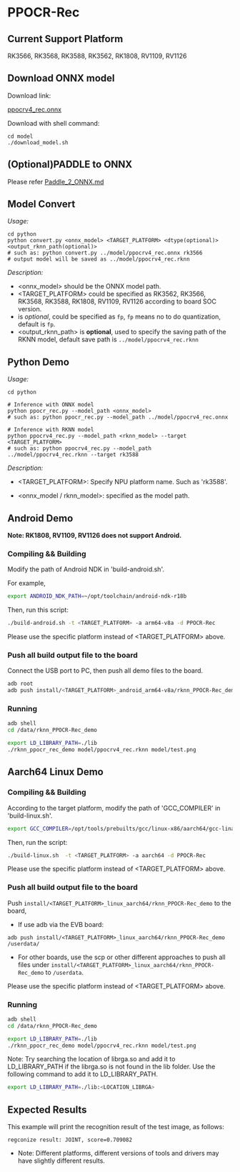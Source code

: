 # PPOCR-Rec

## Current Support Platform

RK3566, RK3568, RK3588, RK3562, RK1808, RV1109, RV1126



## Download ONNX model

Download link: 

[ppocrv4_rec.onnx](https://ftrg.zbox.filez.com/v2/delivery/data/95f00b0fc900458ba134f8b180b3f7a1/examples/PPOCR/ppocrv4_rec.onnx)

Download with shell command:

```
cd model
./download_model.sh
```



## (Optional)PADDLE to ONNX

Please refer [Paddle_2_ONNX.md](Paddle_2_ONNX.md) 



## Model Convert

*Usage:*

```
cd python
python convert.py <onnx_model> <TARGET_PLATFORM> <dtype(optional)> <output_rknn_path(optional)>
# such as: python convert.py ../model/ppocrv4_rec.onnx rk3566
# output model will be saved as ../model/ppocrv4_rec.rknn
```

*Description:*

- <onnx_model> should be the ONNX model path.
- <TARGET_PLATFORM>  could be specified as RK3562, RK3566, RK3568, RK3588, RK1808, RV1109, RV1126 according to board SOC version.
- <dtype> is *optional*, could be specified as `fp`, `fp` means no to do quantization, default is `fp`.
- <output_rknn_path> is **optional**, used to specify the saving path of the RKNN model, default save path is `../model/ppocrv4_rec.rknn`


## Python Demo

*Usage:*

```shell
cd python

# Inference with ONNX model
python ppocr_rec.py --model_path <onnx_model>
# such as: python ppocr_rec.py --model_path ../model/ppocrv4_rec.onnx 

# Inference with RKNN model
python ppocrv4_rec.py --model_path <rknn_model> --target <TARGET_PLATFORM>
# such as: python ppocrv4_rec.py --model_path ../model/ppocrv4_rec.rknn --target rk3588
```
*Description:*
- <TARGET_PLATFORM>: Specify NPU platform name. Such as 'rk3588'.

- <onnx_model / rknn_model>: specified as the model path.


## Android Demo
**Note: RK1808, RV1109, RV1126 does not support Android.**

### Compiling && Building

Modify the path of Android NDK in 'build-android.sh'.

For example,

```sh
export ANDROID_NDK_PATH=~/opt/toolchain/android-ndk-r18b
```

Then, run this script:

```sh
./build-android.sh -t <TARGET_PLATFORM> -a arm64-v8a -d PPOCR-Rec
```

Please use the specific platform instead of <TARGET_PLATFORM> above.

### Push all build output file to the board

Connect the USB port to PC, then push all demo files to the board.

```sh
adb root
adb push install/<TARGET_PLATFORM>_android_arm64-v8a/rknn_PPOCR-Rec_demo /data/
```

### Running

```sh
adb shell
cd /data/rknn_PPOCR-Rec_demo

export LD_LIBRARY_PATH=./lib
./rknn_ppocr_rec_demo model/ppocrv4_rec.rknn model/test.png
```

## Aarch64 Linux Demo

### Compiling && Building

According to the target platform, modify the path of 'GCC_COMPILER' in 'build-linux.sh'.

```sh
export GCC_COMPILER=/opt/tools/prebuilts/gcc/linux-x86/aarch64/gcc-linaro-6.3.1-2017.05-x86_64_aarch64-linux-gnu/bin/aarch64-linux-gnu
```

Then, run the script:

```sh
./build-linux.sh  -t <TARGET_PLATFORM> -a aarch64 -d PPOCR-Rec
```

Please use the specific platform instead of <TARGET_PLATFORM> above.

### Push all build output file to the board


Push `install/<TARGET_PLATFORM>_linux_aarch64/rknn_PPOCR-Rec_demo` to the board,

- If use adb via the EVB board:

```
adb push install/<TARGET_PLATFORM>_linux_aarch64/rknn_PPOCR-Rec_demo /userdata/
```

- For other boards, use the scp or other different approaches to push all files under `install/<TARGET_PLATFORM>_linux_aarch64/rknn_PPOCR-Rec_demo` to `/userdata`.

Please use the specific platform instead of <TARGET_PLATFORM> above.

### Running

```sh
adb shell
cd /data/rknn_PPOCR-Rec_demo

export LD_LIBRARY_PATH=./lib
./rknn_ppocr_rec_demo model/ppocrv4_rec.rknn model/test.png
```

Note: Try searching the location of librga.so and add it to LD_LIBRARY_PATH if the librga.so is not found in the lib folder.
Use the following command to add it to LD_LIBRARY_PATH.

```sh
export LD_LIBRARY_PATH=./lib:<LOCATION_LIBRGA>
```

## Expected Results
This example will print the recognition result of the test image, as follows:
```
regconize result: JOINT, score=0.709082
```

- Note: Different platforms, different versions of tools and drivers may have slightly different results.